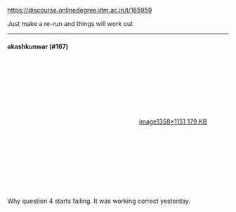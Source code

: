 https://discourse.onlinedegree.iitm.ac.in/t/165959

Just make a re-run and things will work out </p><hr>

<h4>akashkunwar (#167)</h4>
<p><div class="lightbox-wrapper"><a class="lightbox" data-download-href="/uploads/short-url/i5tEVapQuiJs5y7GJ3PeatDKDAw.png?dl=1" href="https://europe1.discourse-cdn.com/flex013/uploads/iitm/original/3X/7/e/7ec5aaa6e3eba1d39679fd60881fea0623932254.png" rel="noopener nofollow ugc" title="image"><div class="meta"><svg aria-hidden="true" class="fa d-icon d-icon-far-image svg-icon"><use href="#far-image"></use></svg><span class="filename">image</span><span class="informations">1358×1151 179 KB</span><svg aria-hidden="true" class="fa d-icon d-icon-discourse-expand svg-icon"><use href="#discourse-expand"></use></svg></div></a></div></p>
<p>Why question 4 starts failing. It was working correct yesterday.